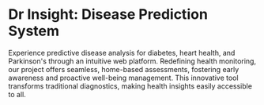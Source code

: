 # Dr Insight: Disease Prediction System

Experience predictive disease analysis for diabetes, heart health, and Parkinson's through an intuitive web platform. Redefining health monitoring, our project offers seamless, home-based assessments, fostering early awareness and proactive well-being management. This innovative tool transforms traditional diagnostics, making health insights easily accessible to all.

